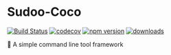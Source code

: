 # Sudoo-Coco

[![Build Status](https://travis-ci.com/sudoo/Coco.svg?branch=master)](https://travis-ci.com/sudoo/Coco)
[![codecov](https://codecov.io/gh/sudoo/Coco/branch/master/graph/badge.svg)](https://codecov.io/gh/sudoo/Coco)
[![npm version](https://badge.fury.io/js/%40sudoo%2Fcoco.svg)](https://www.npmjs.com/package/@sudoo/coco)
[![downloads](https://img.shields.io/npm/dm/@sudoo/coco.svg)](https://www.npmjs.com/package/@sudoo/coco)

:ocean: A simple command line tool framework
